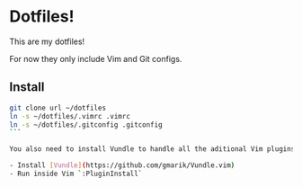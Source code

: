 Dotfiles!
=========

This are my dotfiles!

For now they only include Vim and Git configs.

## Install

````sh
git clone url ~/dotfiles
ln -s ~/dotfiles/.vimrc .vimrc
ln -s ~/dotfiles/.gitconfig .gitconfig
```

You also need to install Vundle to handle all the aditional Vim plugins automatically.

- Install [Vundle](https://github.com/gmarik/Vundle.vim)
- Run inside Vim `:PluginInstall`
